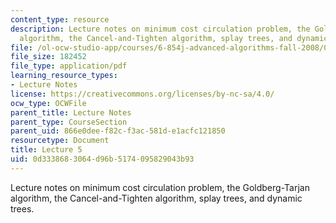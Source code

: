 ```yaml
---
content_type: resource
description: Lecture notes on minimum cost circulation problem, the Goldberg-Tarjan
  algorithm, the Cancel-and-Tighten algorithm, splay trees, and dynamic trees.
file: /ol-ocw-studio-app/courses/6-854j-advanced-algorithms-fall-2008/0d3338683064d96b5174095829043b93_lec5.pdf
file_size: 182452
file_type: application/pdf
learning_resource_types:
- Lecture Notes
license: https://creativecommons.org/licenses/by-nc-sa/4.0/
ocw_type: OCWFile
parent_title: Lecture Notes
parent_type: CourseSection
parent_uid: 866e0dee-f82c-f3ac-581d-e1acfc121850
resourcetype: Document
title: Lecture 5
uid: 0d333868-3064-d96b-5174-095829043b93
---
```

Lecture notes on minimum cost circulation problem, the Goldberg-Tarjan algorithm, the Cancel-and-Tighten algorithm, splay trees, and dynamic trees.